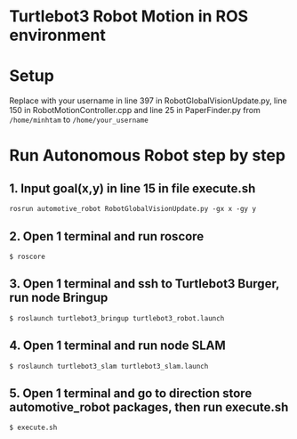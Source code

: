# Turtlebot3 Robot Motion in ROS environment

# Setup
Replace with your username in line 397 in RobotGlobalVisionUpdate.py, line 150 in RobotMotionController.cpp and line 25 in PaperFinder.py from ```/home/minhtam``` to ```/home/your_username```

# Run Autonomous Robot step by step
## 1. Input goal(x,y) in line 15 in file execute.sh
```rosrun automotive_robot RobotGlobalVisionUpdate.py -gx x -gy y```
## 2. Open 1 terminal and run roscore
```$ roscore```
## 3. Open 1 terminal and ssh to Turtlebot3 Burger, run node Bringup
```$ roslaunch turtlebot3_bringup turtlebot3_robot.launch```
## 4. Open 1 terminal and run node SLAM
```$ roslaunch turtlebot3_slam turtlebot3_slam.launch```
## 5. Open 1 terminal and go to direction store automotive_robot packages, then run execute.sh
```$ execute.sh```
